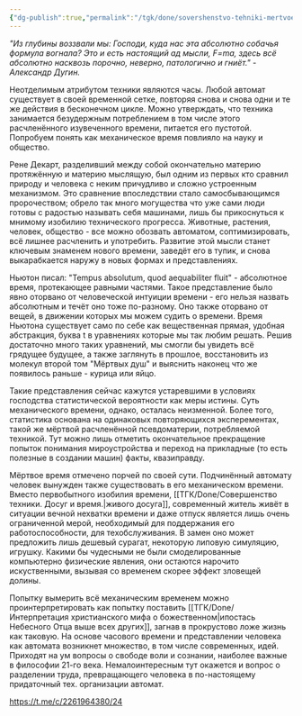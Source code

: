 ```yaml
---
{"dg-publish":true,"permalink":"/tgk/done/sovershenstvo-tehniki-mertvoe-mehanicheskoe-vremya/"}
---
```


*"Из глубины воззвали мы: Господи, куда нас эта абсолютно собачья формула вогнала? Это и есть настоящий ад мысли, F=ma, здесь всё абсолютно насквозь порочно, неверно, патологично и гниёт." - Александр Дугин.*

Неотделимым атрибутом техники являются часы. Любой автомат существует в своей временной сетке, повторяя снова и снова одни и те же действия в бесконечном цикле. Можно утверждать, что техника занимается безудержным потреблением в том числе этого расчленённого изувеченного времени, питается его пустотой. Попробуем понять как механическое время повлияло на науку и общество.

Рене Декарт, разделивший между собой окончательно материю протяжённую и материю мыслящую, был одним из первых кто сравнил природу и человека с неким причудливо и сложно устроенным механизмом. Это сравнение впоследствии стало самосбывающимся пророчеством; обрело так много могущества что уже сами люди готовы с радостью называть себя машинами, лишь бы прикоснуться к мнимому изобилию технического прогресса. Животные, растения, человек, общество - все можно обозвать автоматом, соптимизировать, всё лишнее расчленить и употребить. Развитие этой мысли станет ключевым знаменем нового времени, заведёт его в тупик, и снова выкарабкается наружу в новых формах и представлениях.

Ньютон писал: "Tempus absolutum, quod aequabiliter fluit" - абсолютное время, протекающее равными частями. Такое представление было явно оторвано от человеческой интуиции времени - его нельзя назвать абсолютным и течёт оно тоже по-разному. Оно также оторвано от вещей, в движении которых мы можем судить о времени. Время Ньютона существует само по себе как вещественная прямая, удобная абстракция, буква t в уравнениях которые мы так любим решать. Решив достаточно много таких уравнений, мы смогли бы увидеть всё грядущее будущее, а также заглянуть в прошлое, восстановить из молекул второй том "Мёртвых душ" и выяснить наконец что же появилось раньше - курица или яйцо.

Такие представления сейчас кажутся устаревшими в условиях господства статистической вероятности как меры истины. Суть механического времени, однако, осталась неизменной. Более того, статистика основана на одинаковых повторяющихся 
эксперементах, такой же мёртвой расчленённой псевдоматерии, потребляемой техникой. Тут можно лишь отметить окончательное прекращение попыток понимания мироустройства и переход на прикладные (то есть полезные в создании машин) факты, квазиправду.

Мёртвое время отмечено порчей по своей сути. Подчинённый автомату человек вынужден также существовать в его механическом времени. Вместо первобытного изобилия времени, [[ТГК/Done/Совершенство техники.  Досуг и время.\|живого досуга]], современный житель живёт в ситуации вечной нехватки времени и даже отпуск является лишь очень ограниченной мерой, необходимый для поддержания его работоспособности, для техобслуживания. В замен оно может предложить лишь дешевый сурагат, некоторую липовую симуляцию, игрушку. Какими бы чудесными не были смоделированные компьютерно физические явления, они остаются нарочито искуственными, вызывая со временем скорее эффект зловещей долины.

Попытку вымерить всё механическим временем можно проинтерпретировать как попытку поставить [[ТГК/Done/Интерпретация христианского мифа о божественном\|ипостась Небесного Отца выше всех других]], загнав в прокрустово ложе жизнь как таковую. На основе часового времени и представлении человека как автомата возникнет множество, в том числе современных, идей. Приходят на ум вопросы о свободе воли и сознании, наиболее важные в философии 21-го века. Немалоинтересным тут окажется и вопрос о разделении труда, превращающего человека в по-настоящему придаточный тех. организации автомат.

https://t.me/c/2261964380/24